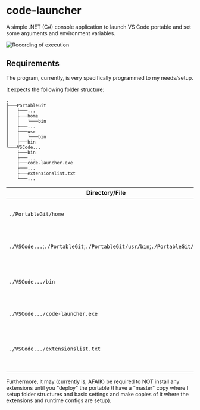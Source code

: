# code-launcher

A simple .NET (C#) console application to launch VS Code portable and set some arguments and environment variables.  

![Recording of execution](recording.gif)

## Requirements

The program, currently, is very specifically programmed to my needs/setup.

It expects the following folder structure:

```Files
.
├───PortableGit
│   ├───...
│   ├───home
│   │   └───bin
│   ├───...
│   ├───usr
│   │   └───bin
│   ├───bin
└───VSCode...
    ├───bin
    ├───...
    ├───code-launcher.exe
    ├───...
    ├───extensionslist.txt
    └───...
```

| Directory/File  | Description |
| --- | --- |
| `./PortableGit/home`| This is what will be treated as your `HOME` directory (Primarily for git/ssh/etc.) |
| `./VSCode...`;`./PortableGit`;`./PortableGit/usr/bin`;`./PortableGit/bin` | These are assigned to the `PATH` environment variable |
| `./VSCode.../bin` | This contains the `code` binary file (Should be included from VS Code install files, though) |
| `./VSCode.../code-launcher.exe` | This is where you put the executable from this repo |
| `./VSCode.../extensionslist.txt` | This file needs the extensions ID (eg: `ms-dotnettools.csharp`) on each line to be installed when ran |

Furthermore, it may (currently is, AFAIK) be required to NOT install any extensions until you "deploy" the portable (I have a "master" copy where I setup folder structures and basic settings and make copies of it where the extensions and runtime configs are setup).
